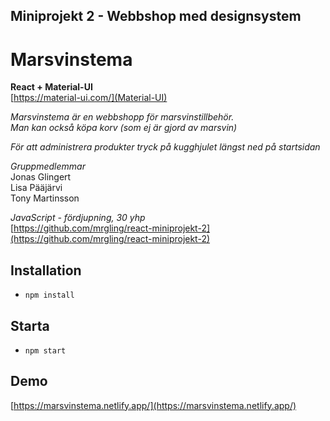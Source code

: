 ## Miniprojekt 2 - Webbshop med designsystem

# Marsvinstema

**React + Material-UI**  
[https://material-ui.com/](Material-UI)

*Marsvinstema är en webbshopp för marsvinstillbehör.  
Man kan också köpa korv (som ej är gjord av marsvin)*

*För att administrera produkter tryck på kugghjulet längst ned på startsidan*

*Gruppmedlemmar*  
Jonas Glingert  
Lisa Pääjärvi  
Tony Martinsson

*JavaScript - fördjupning, 30 yhp*  
[https://github.com/mrgling/react-miniprojekt-2](https://github.com/mrgling/react-miniprojekt-2)

## Installation

* `npm install`

## Starta

* `npm start`   

## Demo
[https://marsvinstema.netlify.app/](https://marsvinstema.netlify.app/)
